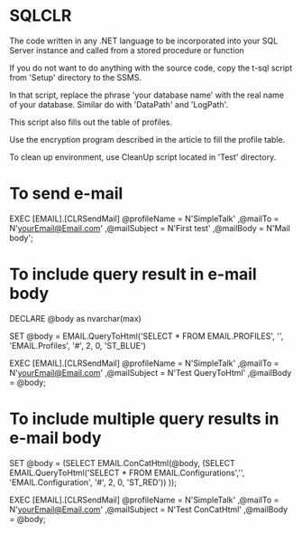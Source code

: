 # SQLCLR
The code written in any .NET language to be incorporated into your SQL Server instance and called from a stored procedure or function


If you do not want to do anything with the source code, 
copy the t-sql script from 'Setup' directory to the SSMS. 


In that script, replace the phrase 'your database name' with the real name of your database. 
Similar do with 'DataPath' and 'LogPath'. 


This script also fills out the table of profiles. 

Use the encryption program described in the article to fill the profile table.

To clean up environment, use CleanUp script located in 'Test' directory.


# To send e-mail


EXEC [EMAIL].[CLRSendMail] @profileName = N'SimpleTalk'
						  ,@mailTo = N'yourEmail@Email.com'
						  ,@mailSubject = N'First test'
						  ,@mailBody = N'Mail body';
						  
						  
# To include query result in e-mail body


DECLARE @body as nvarchar(max)


SET @body = EMAIL.QueryToHtml('SELECT * FROM EMAIL.PROFILES', '', 'EMAIL.Profiles', '#', 2, 0, 'ST_BLUE')


EXEC [EMAIL].[CLRSendMail] @profileName = N'SimpleTalk'
						  ,@mailTo = N'yourEmail@Email.com'
						  ,@mailSubject = N'Test QueryToHtml'
						  ,@mailBody = @body;
						  
						  
# To include multiple query results in e-mail body


SET @body = (SELECT
		EMAIL.ConCatHtml(@body, (SELECT
				EMAIL.QueryToHtml('SELECT
 *
FROM EMAIL.Configurations','',
				'EMAIL.Configuration', '#', 2, 0, 'ST_RED'))
		));


EXEC [EMAIL].[CLRSendMail] @profileName = N'SimpleTalk'
						  ,@mailTo = N'yourEmail@Email.com'
						  ,@mailSubject = N'Test ConCatHtml'
						  ,@mailBody = @body;

